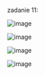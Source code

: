 zadanie 11:

![image](https://github.com/user-attachments/assets/c6a6a932-b35b-439c-8d87-6e9eaefc31e9)

![image](https://github.com/user-attachments/assets/9e9cc4a7-5f60-40eb-86e6-f4dee2b3609c)

![image](https://github.com/user-attachments/assets/80d09bcb-a2ee-438d-b2c1-a11099ceea45)

![image](https://github.com/user-attachments/assets/470deaa7-921a-4983-b094-f46835dc5a30)
